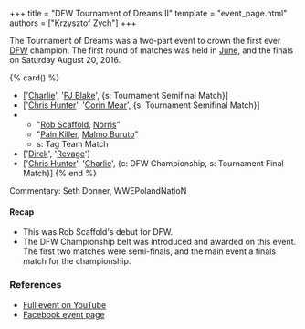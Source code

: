 +++
title = "DFW Tournament of Dreams II"
template = "event_page.html"
authors = ["Krzysztof Zych"]
+++

The Tournament of Dreams was a two-part event to crown the first ever [DFW](@/o/dfw.md) champion. The first round of matches was held in [June](@/e/dfw/2016-06-11-dfw-tournament-of-dreams-1.md), and the finals on Saturday August 20, 2016.

{% card() %}
- ['[Charlie](@/w/madman-charlie.md)', '[PJ Blake](@/w/pj-blake.md)', {s: Tournament
      Semifinal Match}]
- ['[Chris Hunter](@/w/chris-hunter.md)', '[Corin Mear](@/w/corin-mear.md)', {s: Tournament
      Semifinal Match}]
- - "[Rob Scaffold](@/w/rob-scaffold.md), [Norris](@/w/isnorr.md)"
  - "[Pain Killer](@/w/pain-killer.md), [Malmo Buruto](@/w/malmo-buruto.md)"
  - s: Tag Team Match
- ['[Direk](@/w/direk.md)', '[Revage](@/w/rafael-kid.md)']
- ['[Chris Hunter](@/w/chris-hunter.md)', '[Charlie](@/w/madman-charlie.md)', {c: DFW
      Championship, s: Tournament Final Match}]
{% end %}

Commentary: Seth Donner, WWEPolandNatioN

#### Recap

* This was Rob Scaffold's debut for DFW.
* The DFW Championship belt was introduced and awarded on this event. The first two matches were semi-finals, and the main event a finals match for the championship.

### References

* [Full event on YouTube](https://www.youtube.com/watch?v=AoQtub8J1eU)
* [Facebook event page](https://www.facebook.com/events/1203592959691798/)

